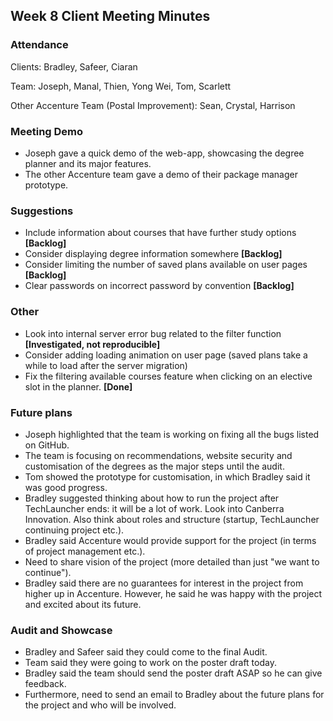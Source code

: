 ## Week 8 Client Meeting Minutes

### Attendance
Clients: Bradley, Safeer, Ciaran

Team: Joseph, Manal, Thien, Yong Wei, Tom, Scarlett

Other Accenture Team (Postal Improvement): Sean, Crystal, Harrison

### Meeting Demo
* Joseph gave a quick demo of the web-app, showcasing the degree planner and its major features.
* The other Accenture team gave a demo of their package manager prototype.

### Suggestions
* Include information about courses that have further study options **[Backlog]**
* Consider displaying degree information somewhere **[Backlog]**
* Consider limiting the number of saved plans available on user pages **[Backlog]**
* Clear passwords on incorrect password by convention **[Backlog]**

### Other
* Look into internal server error bug related to the filter function **[Investigated, not reproducible]**
* Consider adding loading animation on user page (saved plans take a while to load after the server migration)
* Fix the filtering available courses feature when clicking on an elective slot in the planner. **[Done]**

### Future plans
* Joseph highlighted that the team is working on fixing all the bugs listed on GitHub.
* The team is focusing on recommendations, website security and customisation of the degrees as the major steps until the audit.
* Tom showed the prototype for customisation, in which Bradley said it was good progress.
* Bradley suggested thinking about how to run the project after TechLauncher ends: it will be a lot of work. Look into Canberra Innovation. Also think about roles and structure (startup, TechLauncher continuing project etc.).
* Bradley said Accenture would provide support for the project (in terms of project management etc.).
* Need to share vision of the project (more detailed than just "we want to continue").
* Bradley said there are no guarantees for interest in the project from higher up in Accenture. However, he said he was happy with the project and excited about its future.

### Audit and Showcase
* Bradley and Safeer said they could come to the final Audit.
* Team said they were going to work on the poster draft today.
* Bradley said the team should send the poster draft ASAP so he can give feedback.
* Furthermore, need to send an email to Bradley about the future plans for the project and who will be involved.
